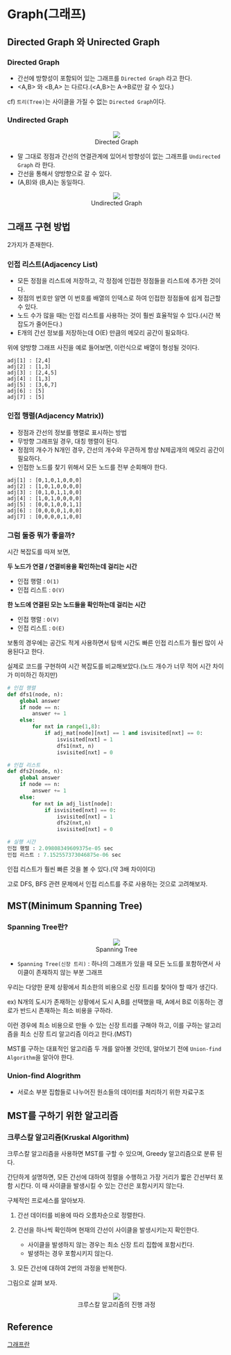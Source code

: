 # Graph(그래프)

## Directed Graph 와 Unirected Graph

### Directed Graph

- 간선에 방향성이 포함되어 있는 그래프를 `Directed Graph` 라고 한다.
- <A,B> 와 <B,A> 는 다르다.(<A,B>는 A->B로만 갈 수 있다.)

cf) `트리(Tree)`는 사이클을 가질 수 없는 `Directed Graph`이다.

### Undirected Graph

<p align="center">
  <img src="./img/directed_graph.png">
  <br/> Directed Graph
</p>

- 말 그대로 정점과 간선의 연결관계에 있어서 방향성이 없는 그래프를 `Undirected Graph` 라 한다.
- 간선을 통해서 양방향으로 갈 수 있다.
- (A,B)와 (B,A)는 동일하다.

<p align="center">
  <img src="./img/undirected_graph.png">
  <br/> Undirected Graph
</p>

## 그래프 구현 방법

2가지가 존재한다.

### 인접 리스트(Adjacency List)

- 모든 정점을 리스트에 저장하고, 각 정점에 인접한 정점들을 리스트에 추가한 것이다.
- 정점의 번호만 알면 이 번호를 배열의 인덱스로 하여 인접한 정점들에 쉽게 접근할 수 있다.
- 노드 수가 많을 때는 인접 리스트를 사용하는 것이 훨씬 효율적일 수 있다.(시간 복잡도가 줄어든다.)
- E개의 간선 정보를 저장하는데 O(E) 만큼의 메모리 공간이 필요하다.

위에 양방향 그래프 사진을 예로 들어보면, 이런식으로 배열이 형성될 것이다.

```
adj[1] : [2,4]
adj[2] : [1,3]
adj[3] : [2,4,5]
adj[4] : [1,3]
adj[5] : [3,6,7]
adj[6] : [5]
adj[7] : [5]
```

### 인접 행렬(Adjacency Matrix))

- 정점과 간선의 정보를 행렬로 표시하는 방법
- 무방향 그래프일 경우, 대칭 행렬이 된다.
- 정점의 개수가 N개인 경우, 간선의 개수와 무관하게 항상 N제곱개의 메모리 공간이 필요하다.
- 인접한 노드를 찾기 위해서 모든 노드를 전부 순회해야 한다.

```
adj[1] : [0,1,0,1,0,0,0]
adj[2] : [1,0,1,0,0,0,0]
adj[3] : [0,1,0,1,1,0,0]
adj[4] : [1,0,1,0,0,0,0]
adj[5] : [0,0,1,0,0,1,1]
adj[6] : [0,0,0,0,1,0,0]
adj[7] : [0,0,0,0,1,0,0]
```

### 그럼 둘중 뭐가 좋을까?

시간 복잡도를 따져 보면,

**두 노드가 연결 / 연결비용을 확인하는데 걸리는 시간**

- 인접 행렬 : `O(1)`
- 인접 리스트 : `O(V)`

**한 노드에 연결된 모는 노드들을 확인하는데 걸리는 시간**

- 인접 행렬 : `O(V)`
- 인접 리스트 : `O(E)`

보통의 경우에는 공간도 적게 사용하면서 탐색 시간도 빠른 인접 리스트가 훨씬 많이 사용된다고 한다.

실제로 코드를 구현하여 시간 복잡도를 비교해보았다.(노드 개수가 너무 적어 시간 차이가 미미하긴 하지만)

```python
# 인접 행렬
def dfs1(node, n):
    global answer
    if node == n:
        answer += 1
    else:
        for nxt in range(1,8):
            if adj_mat[node][nxt] == 1 and isvisited[nxt] == 0:
                isvisited[nxt] = 1
                dfs1(nxt, n)
                isvisited[nxt] = 0

# 인접 리스트
def dfs2(node, n):
    global answer
    if node == n:
        answer += 1
    else:
        for nxt in adj_list[node]:
            if isvisited[nxt] == 0:
                isvisited[nxt] = 1
                dfs2(nxt,n)
                isvisited[nxt] = 0

# 실행 시간
인접 행렬 : 2.09808349609375e-05 sec
인접 리스트 : 7.152557373046875e-06 sec
```

인접 리스트가 훨씬 빠른 것을 볼 수 있다.(약 3배 차이이다)

고로 DFS, BFS 관련 문제에서 인접 리스트를 주로 사용하는 것으로 고려해보자.

## MST(Minimum Spanning Tree)

### Spanning Tree란?

<p align="center">
  <img src="./img/spanning-tree.png">
  <br/> Spanning Tree
</p>

- `Spanning Tree(신장 트리)` : 하나의 그래프가 있을 때 모든 노드를 포함하면서 사이클이 존재하지 않는 부분 그래프

우리는 다양한 문제 상황에서 최소한의 비용으로 신장 트리를 찾아야 할 때가 생긴다.

ex) N개의 도시가 존재하는 상황에서 도시 A,B를 선택했을 때, A에서 B로 이동하는 경로가 반드시 존재하는 최소 비용을 구하라.

이런 경우에 최소 비용으로 만들 수 있는 신장 트리를 구해야 하고, 이를 구하는 알고리즘을 최소 신장 트리 알고리즘 이라고 한다.(MST)

MST를 구하는 대표적인 알고리즘 두 개를 알아볼 것인데, 알아보기 전에 `Union-find Algorithm`을 알아야 한다.

### Union-find Alogrithm

- 서로소 부분 집합들로 나누어진 원소들의 데이터를 처리하기 위한 자료구조

## MST를 구하기 위한 알고리즘

### 크루스칼 알고리즘(Kruskal Algorithm)

크루스칼 알고리즘을 사용하면 MST를 구할 수 있으며, Greedy 알고리즘으로 분류 된다.

간단하게 설명하면, 모든 간선에 대하여 정렬을 수행하고 가장 거리가 짧은 간선부터 포함 시킨다. 이 때 사이클을 발생시킬 수 있는 간선은 포함시키지 않는다.

구체적인 프로세스를 알아보자.

1. 간선 데이터를 비용에 따라 오름차순으로 정렬한다.
2. 간선을 하나씩 확인하며 현재의 간선이 사이클을 발생시키는지 확인한다.

   - 사이클을 발생하지 않는 경우는 최소 신장 트리 집합에 포함시킨다.
   - 발생하는 경우 포함시키지 않는다.

3. 모든 간선에 대하여 2번의 과정을 반복한다.

그림으로 살펴 보자.

<p align="center">
  <img src="./img/kruskal-example.png">
  <br/> 크루스칼 알고리즘의 진행 과정
</p>

## Reference

[그래프란](https://gmlwjd9405.github.io/2018/08/13/data-structure-graph.html)
